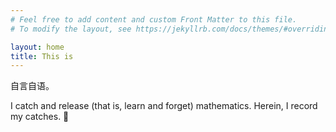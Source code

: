 ```yaml
---
# Feel free to add content and custom Front Matter to this file.
# To modify the layout, see https://jekyllrb.com/docs/themes/#overriding-theme-defaults

layout: home
title: This is
---
```

自言自语。

I catch and release (that is, learn and forget) mathematics. Herein, I record my catches. 🎣
